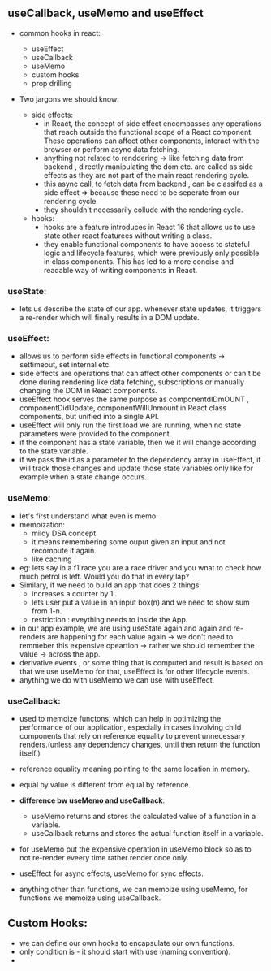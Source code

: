 ## useCallback, useMemo and useEffect

- common hooks in react:

  - useEffect
  - useCallback
  - useMemo
  - custom hooks
  - prop drilling

- Two jargons we should know:

  - side effects:
    - in React, the concept of side effect encompasses any operations that reach outside the functional scope of a React component. These operations can affect other components, interact with the browser or perform async data fetching.
    - anything not related to renddering -> like fetching data from backend , directly manipulating the dom etc. are called as side effects as they are not part of the main react rendering cycle.
    - this async call, to fetch data from backend , can be classifed as a side effect => because these need to be seperate from our rendering cycle.
    - they shouldn't necessarily collude with the rendering cycle.
  - hooks:
    - hooks are a feature introduces in React 16 that allows us to use state other react featurees without writing a class.
    - they enable functional components to have access to stateful logic and lifecycle features, which were previously only possible in class components. This has led to a more concise and readable way of writing components in React.

### useState:

- lets us describe the state of our app. whenever state updates, it triggers a re-render which will finally results in a DOM update.

### useEffect:

- allows us to perform side effects in functional components -> settimeout, set internal etc.
- side effects are operations that can affect other components or can't be done during rendering like data fetching, subscriptions or manually changing the DOM in React components.
- useEffect hook serves the same purpose as componentdIDmOUNT , componentDidUpdate, componentWillUnmount in React class components, but unified into a single API.
- useEffect will only run the first load we are running, when no state parameters were provided to the component.
- if the component has a state variable, then we it will change according to the state variable.
- if we pass the id as a parameter to the dependency array in useEffect, it will track those changes and update those state variables only like for example when a state change occurs.

### useMemo:

- let's first understand what even is memo.
- memoization:
  - mildy DSA concept
  - it means remembering some ouput given an input and not recompute it again.
  - like caching
- eg: lets say in a f1 race you are a race driver and you wnat to check how much petrol is left. Would you do that in every lap?
- Similary, if we need to build an app that does 2 things:
  - increases a counter by 1 .
  - lets user put a value in an input box(n) and we need to show sum from 1-n.
  - restriction : eveything needs to inside the App.
- in our app example, we are using useState again and again and re-renders are happening for each value again -> we don't need to remmeber this expensive opeartion -> rather we should remember the value -> across the app.
- derivative events , or some thing that is computed and result is based on that we use useMemo for that, useEffect is for other lifecycle events.
- anything we do with useMemo we can use with useEffect.

### useCallback:

- used to memoize functons, which can help in optimizing the performance of our application, especially in cases involving child components that rely on reference equality to prevent unnecessary renders.(unless any dependency changes, until then return the function itself.)
- reference equality meaning pointing to the same location in memory.
- equal by value is different from equal by reference.
- **difference bw useMemo and useCallback**:
  - useMemo returns and stores the calculated value of a function in a variable.
  - useCallback returns and stores the actual function itself in a variable.

- for useMemo put the expensive operation in useMemo block so as to not re-render eveery time rather render once only.

- useEffect for async effects, useMemo for sync effects.
- anything other than functions, we can memoize using useMemo, for functions we memoize using useCallback.

## Custom Hooks:

- we can define our own hooks to encapsulate our own functions.
- only condition is - it should start with use (naming convention).
-

#### 